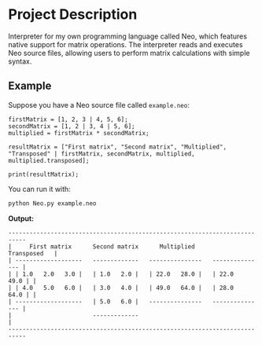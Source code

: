 # Project Description

Interpreter for my own programming language called Neo, which features native support for matrix operations.
The interpreter reads and executes Neo source files, allowing users to perform matrix calculations with simple syntax.

## Example

Suppose you have a Neo source file called `example.neo`:

```neo
firstMatrix = [1, 2, 3 | 4, 5, 6];
secondMatrix = [1, 2 | 3, 4 | 5, 6];
multiplied = firstMatrix * secondMatrix;

resultMatrix = ["First matrix", "Second matrix", "Multiplied", "Transposed" | firstMatrix, secondMatrix, multiplied, multiplied.transposed];

print(resultMatrix);
```

You can run it with:

```bash
python Neo.py example.neo
```

**Output:**
```
---------------------------------------------------------------------------
|     First matrix      Second matrix      Multiplied        Transposed   |
| -------------------   -------------   ---------------   --------------- |
| | 1.0   2.0   3.0 |   | 1.0   2.0 |   | 22.0   28.0 |   | 22.0   49.0 | |
| | 4.0   5.0   6.0 |   | 3.0   4.0 |   | 49.0   64.0 |   | 28.0   64.0 | |
| -------------------   | 5.0   6.0 |   ---------------   --------------- |
|                       -------------                                     |
---------------------------------------------------------------------------
```